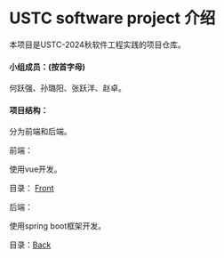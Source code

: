 # USTC software project 介绍

本项目是USTC-2024秋软件工程实践的项目仓库。

#### 小组成员：(按首字母)

何跃强、孙璐阳、张跃洋、赵卓。

#### 项目结构：

分为前端和后端。

前端：

使用vue开发。

目录：
[Front](/Front/)

后端：

使用spring boot框架开发。

目录：[Back](/Back/)